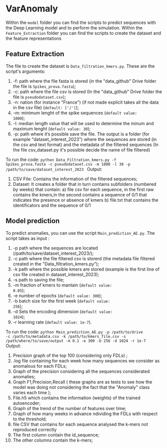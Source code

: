 # VarAnomaly
Within the <code>model</code> folder you can find the scripts to predict sequences with the Deep Learning model and to perform the simulation. 
Within the <code>Feature_Extraction</code> folder you can find the scripts to create the dataset and the feature representations

## Feature Extraction
The file to create the dataset is <code>Data_filtration_kmers.py</code>. These are the script's arguments: 
1. -f: path where the file fasta is stored (in the "data_github" Drive folder the file is <code>Spikes_prova.fasta</code>); 
2. -c: path where the file csv is stored (In the "data_github" Drive folder the file is <code>pseudodataset.csv</code>);
3. -n: nation (for instance "France") (if not made explicit takes all the data in the csv file) (<code>default: ['/']</code>);
4. -m: minimum lenght of the spike sequences (<code>default value: 1000</code>); 
5. -l: median length value that will be used to determine the minum and maximum lenght (<code>default value: 30</code>); 
6. -p: path where it’s possible save the file.
The output is a folder (for example "dataset_interest_2023") where the sequences are stored (in the csv and text format) and the metadata of the filtered sequences (In the file csv_dataset.py it's possible decide the name of file filtered) 

To run the code:
<code>python Data_Filtration_kmers.py -f Spikes_prova.fasta -c pseudodataset.csv -m 1000 -l 30 -p /path/to/save/dataset_interest_2023 </code>
Output:
1) CSV File: Contains the information of the filtered sequences;
2) Dataset: It creates a folder that in turn contains subfolders (numbered by weeks) that contain:
  a) file csv for each sequence, in the first raw contains the kmers,in the second contains a sequence of 0/1 that indicates the presence or absence of kmers
  b) file.txt that contains the identificators and the sequence of 0/1

## Model prediction
To predict anomalies, you can use the script <code>Main_prediction_AE.py</code>. The script takes as input : 
1. -p path where the sequences are located (/path/to/save/dataset_interest_2023/);
2. -c path where the file filtered csv is storerd (the metadata file filtered created in the "Data_filtration_kmers.py");
3. -k path where the possible kmers are stored (example is the first line of csv file created in dataset_interest_2023);
4. -s path to saving the file;
5. -m fraction of kmers to mantain (<code>default value: 0.05</code>);
6. -e number of epochs (<code>default value: 300</code>);
7. -b batch size for the first week (<code>default value: 256</code>);
8. -d Sets the encoding dimension (<code>default value: 1024</code>);
9. -r learning rate (<code>default value: 1e-7</code>).

To run the code:
<code>python Main_prediction_AE.py -p /path/to/drive -c /path/to/metadata.csv -k /path/to/kmers_file.csv -s /path/where/to/save/output -m 0.1 -e 300 -b 256 -d 1024 -r 1e-7 </code>
Output:
1) Precision graph of the top 100 (considering only FDLs) ;
2) .log file containing for each week how many sequences we consider as anomalous for each FDLs;
3) Graph of the precision considering all the sequences considerated anomalies;
4) Graph F1,Precision,Recall ( these graphs are as tests to see how the model was doing not considering the fact that the "Anomaly" class varies each time ); 
5) File.h5 which contains the information (weights) of the trained autoencoder;
6) Graph of the trend of the number of features over time;
7) Graph of how many weeks in advance ndividing the FDLs with respect to the threshold;
8) file CSV that contains for each sequence analysed the k-mers not reproduced correctly 
  1) The first column contain the id_sequence;
  2) The other columns contain the k-mers;






